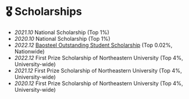 # 🎖 Scholarships
- *2021.10* National Scholarship (Top 1%)
- *2020.10* National Scholarship (Top 1%)
- *2022.12* [Baosteel Outstanding Student Scholarship]("https://www.bsef.baosteel.com/") (Top 0.02%, Nationwide)
- *2022.12* First Prize Scholarship of Northeastern University  (Top 4%, University-wide)
- *2021.12* First Prize Scholarship of Northeastern University  (Top 4%, University-wide)
- *2020.12* First Prize Scholarship of Northeastern University  (Top 4%, University-wide)
